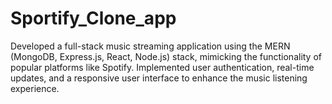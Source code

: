 # Sportify_Clone_app
Developed a full-stack music streaming application using the MERN (MongoDB, Express.js, React, Node.js) stack, mimicking the functionality of popular platforms like Spotify. Implemented user authentication, real-time updates, and a responsive user interface to enhance the music listening experience.
